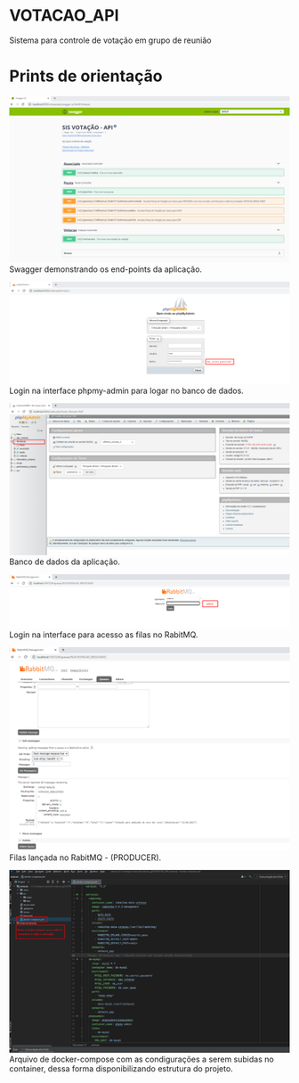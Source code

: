 # VOTACAO_API
Sistema para controle de votação em grupo de reunião

# Prints de orientação

![swagger](https://github.com/thiago-jv/VOTACAO_API/blob/main/swagger.png)
 Swagger demonstrando os end-points da aplicação.

![phpmy-admin](https://github.com/thiago-jv/VOTACAO_API/blob/main/phpmy_admin_login.png)
 Login na interface phpmy-admin para logar no banco de dados.

![sgdb-mysql](https://github.com/thiago-jv/VOTACAO_API/blob/main/banco_de_dados.png)
 Banco de dados da aplicação.
 
 ![login-rabitmq](https://github.com/thiago-jv/VOTACAO_API/blob/main/rabitmq_login.png)
 Login na interface para acesso as filas no RabitMQ.

 ![filas-rabitmq](https://github.com/thiago-jv/VOTACAO_API/blob/main/rabitmq_fila.png)
 Filas lançada no RabitMQ - (PRODUCER).

 ![docker-compose]( https://github.com/thiago-jv/VOTACAO_API/blob/main/docker_compose.png)
  Arquivo de docker-compose com as condigurações a serem subidas no container, dessa forma disponibilizando estrutura do projeto.



 


 

 
